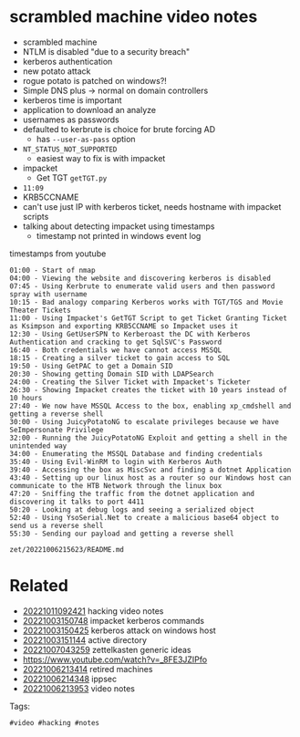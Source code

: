 # scrambled machine video notes

- scrambled machine
- NTLM is disabled "due to a security breach"
- kerberos authentication
- new potato attack
- rogue potato is patched on windows?!
- Simple DNS plus -> normal on domain controllers
- kerberos time is important
- application to download an analyze
- usernames as passwords
- defaulted to kerbrute is choice for brute forcing AD
  - has `--user-as-pass` option
- `NT_STATUS_NOT_SUPPORTED`
  - easiest way to fix is with impacket
- impacket
  - Get TGT `getTGT.py`
- `11:09`
- KRB5CCNAME
- can't use just IP with kerberos ticket, needs hostname with impacket scripts
- talking about detecting impacket using timestamps
  - timestamp not printed in windows event log

timestamps from youtube
```
01:00 - Start of nmap
04:00 - Viewing the website and discovering kerberos is disabled
07:45 - Using Kerbrute to enumerate valid users and then password spray with username
10:15 - Bad analogy comparing Kerberos works with TGT/TGS and Movie Theater Tickets
11:00 - Using Impacket's GetTGT Script to get Ticket Granting Ticket as Ksimpson and exporting KRB5CCNAME so Impacket uses it
12:30 - Using GetUserSPN to Kerberoast the DC with Kerberos Authentication and cracking to get SqlSVC's Password
16:40 - Both credentials we have cannot access MSSQL
18:15 - Creating a silver ticket to gain access to SQL
19:50 - Using GetPAC to get a Domain SID
20:30 - Showing getting Domain SID with LDAPSearch
24:00 - Creating the Silver Ticket with Impacket's Ticketer
26:30 - Showing Impacket creates the ticket with 10 years instead of 10 hours
27:40 - We now have MSSQL Access to the box, enabling xp_cmdshell and getting a reverse shell
30:00 - Using JuicyPotatoNG to escalate privileges because we have SeImpersonate Privilege
32:00 - Running the JuicyPotatoNG Exploit and getting a shell in the unintended way
34:00 - Enumerating the MSSQL Database and finding credentials
35:40 - Using Evil-WinRM to login with Kerberos Auth
39:40 - Accessing the box as MiscSvc and finding a dotnet Application 
43:40 - Setting up our linux host as a router so our Windows host can communicate to the HTB Network through the linux box
47:20 - Sniffing the traffic from the dotnet application and discovering it talks to port 4411
50:20 - Looking at debug logs and seeing a serialized object
52:40 - Using YsoSerial.Net to create a malicious base64 object to send us a reverse shell
55:30 - Sending our payload and getting a reverse shell
```

` zet/20221006215623/README.md `

# Related

- [20221011092421](/zet/20221011092421/README.md) hacking video notes
- [20221003150748](/zet/20221003150748/README.md) impacket kerberos commands
- [20221003150425](/zet/20221003150425/README.md) kerberos attack on windows host
- [20221003151144](/zet/20221003151144/README.md) active directory 
- [20221007043259](/zet/20221007043259/README.md) zettelkasten generic ideas
- https://www.youtube.com/watch?v=_8FE3JZIPfo
- [20221006213414](/zet/20221006213414/README.md) retired machines
- [20221006214348](/zet/20221006214348/README.md) ippsec
- [20221006213953](/zet/20221006213953/README.md) video notes

Tags:

    #video #hacking #notes 
